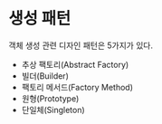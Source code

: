 # 생성 패턴
 객체 생성 관련 디자인 패턴은 5가지가 있다.

* 추상 팩토리(Abstract Factory)
* 빌더(Builder)
* 팩토리 메서드(Factory Method)
* 원형(Prototype)
* 단일체(Singleton)